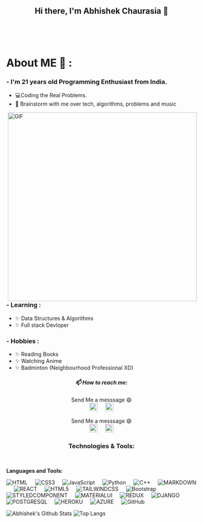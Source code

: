 <h2 align="center"> Hi there, I'm Abhishek Chaurasia 👋</h1>

</br>
</br>
</br>


# About ME 💬 :

### - I'm 21 years old Programming Enthusiast from India.
- 💻Coding the Real Problems. 
- 💬 Brainstorm with me over tech, algorithms, problems and music 

<img hight="400" width="500" alt="GIF" align="right" src="https://github.com/Xx-Ashutosh-xX/Xx-Ashutosh-xX/blob/master/assets/2022.gif">

### - Learning :
- ✨ Data Structures & Algorithms
- ✨ Full stack Devloper

### - Hobbies : 
- ✨ Reading Books
- ✨ Watching Anime
- ✨ Badminton (Neighbourhood Professional XD)

<h5 align="center"> 📫 How to reach me: </h5>
<p align="center"> Send Me a messsage 😄 <br> <a href="https://twitter.com/harekrishna_rai"><img height="22" width="22" src="https://unpkg.com/simple-icons@3.4.0/icons/twitter.svg" /></a>
&nbsp; &nbsp; <a href="https://www.instagram.com/_abhi_c_/"> <img height="22" width="22" src="https://unpkg.com/simple-icons@3.4.0/icons/instagram.svg" > </a> </p>
<p align="center"> Send Me a messsage 😄 <br> <a href="https://discord.com/harekrishna_rai"><img height="22" width="22" src="https://unpkg.com/simple-icons@3.4.0/icons/twitter.svg" /></a>
&nbsp; &nbsp; <a href="https://www.telegram.com/_abhi_c_/"> <img height="22" width="22" src="https://unpkg.com/simple-icons@3.4.0/icons/instagram.svg" > </a> </p>
<h3 align="center">Technologies & Tools:</h3><br/>



 **Languages and Tools:**

![HTML](https://img.shields.io/badge/HTML5-E34F26?style=for-the-badge&logo=html5&logoColor=white)&nbsp;&nbsp;&nbsp;&nbsp;
![CSS3](https://img.shields.io/badge/CSS3-1572B6?style=for-the-badge&logo=css3&logoColor=white)&nbsp;&nbsp;&nbsp;&nbsp;
![JavaScript](https://img.shields.io/badge/JavaScript-F7DF1E?style=for-the-badge&logo=javascript&logoColor=black)&nbsp;&nbsp;&nbsp;&nbsp;
![Python](https://img.shields.io/badge/Python-14354C?style=for-the-badge&logo=python&logoColor=white)&nbsp;&nbsp;&nbsp;&nbsp;
![C++](https://img.shields.io/badge/C%2B%2B-00599C?style=for-the-badge&logo=c%2B%2B&logoColor=white)&nbsp;&nbsp;&nbsp;&nbsp;
![MARKDOWN](https://img.shields.io/badge/Markdown-000000?style=for-the-badge&logo=markdown&logoColor=white)&nbsp;&nbsp;&nbsp;&nbsp;
![REACT](https://img.shields.io/badge/React-20232A?style=for-the-badge&logo=react&logoColor=61DAFB)&nbsp;&nbsp;&nbsp;&nbsp;
![HTML5](https://img.shields.io/badge/-HTML5-black?logo=html5&style=social)&nbsp;&nbsp;&nbsp;&nbsp;
![TAILWINDCSS](https://img.shields.io/badge/Tailwind_CSS-38B2AC?style=for-the-badge&logo=tailwind-css&logoColor=white)&nbsp;&nbsp;&nbsp;&nbsp;
![Bootstrap](https://img.shields.io/badge/Bootstrap-563D7C?style=for-the-badge&logo=bootstrap&logoColor=white)&nbsp;&nbsp;&nbsp;&nbsp;
![STYLEDCOMPONENT](https://img.shields.io/badge/styled--components-DB7093?style=for-the-badge&logo=styled-components&logoColor=white)&nbsp;&nbsp;&nbsp;&nbsp;
![MATERIALUI](https://img.shields.io/badge/Material--UI-0081CB?style=for-the-badge&logo=material-ui&logoColor=white)&nbsp;&nbsp;&nbsp;&nbsp;
![REDUX](https://img.shields.io/badge/Redux-593D88?style=for-the-badge&logo=redux&logoColor=white)&nbsp;&nbsp;&nbsp;&nbsp;
![DJANGO](https://img.shields.io/badge/Django-092E20?style=for-the-badge&logo=django&logoColor=white)&nbsp;&nbsp;&nbsp;&nbsp;
![POSTGRESQL](https://img.shields.io/badge/PostgreSQL-316192?style=for-the-badge&logo=postgresql&logoColor=white)&nbsp;&nbsp;&nbsp;&nbsp;
![HEROKU](https://img.shields.io/badge/Heroku-430098?style=for-the-badge&logo=heroku&logoColor=white)&nbsp;&nbsp;&nbsp;&nbsp;
![AZURE](https://img.shields.io/badge/Microsoft_Azure-0089D6?style=for-the-badge&logo=microsoft-azure&logoColor=white)&nbsp;&nbsp;&nbsp;&nbsp;
![GitHub](https://img.shields.io/badge/GitHub-100000?style=for-the-badge&logo=github&logoColor=white)&nbsp;&nbsp;&nbsp;&nbsp;


![Abhishek's Github Stats](https://github-readme-stats.vercel.app/api?username=hekcha&count_private=true&show_icons=true&include_all_commits=true)
![Top Langs](https://github-readme-stats.vercel.app/api/top-langs/?username=hekcha&hide=TeX&layout=compact)



</br>




<!--
**hekcha/hekcha** is a ✨ _special_ ✨ repository because its `README.md` (this file) appears on your GitHub profile.

Here are some ideas to get you started:

- 🔭 I’m currently working on ...
- 🌱 I’m currently learning ...
- 👯 I’m looking to collaborate on ...
- 🤔 I’m looking for help with ...
- 💬 Ask me about ...
- 📫 How to reach me: ...
- 😄 Pronouns: ...
- ⚡ Fun fact: ...
-->
